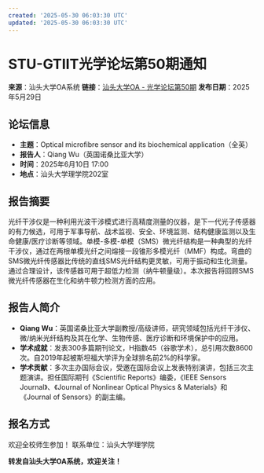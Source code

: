 ```yaml
---
created: '2025-05-30 06:03:30 UTC'
updated: '2025-05-30 06:03:30 UTC'
---
```


# STU-GTIIT光学论坛第50期通知

**来源**：汕头大学OA系统
**链接**：[汕头大学OA - 光学论坛第50期](http://wechat.stu.edu.cn/oa/OA_detail.html?TokenOa=JtQChyZUxAhx5hmaV6qR2dGR3DJ6r5tpoYaXaePJLjo=&DocID=41631&CurrentPageNo=3&PageContainsRecord=10)
**发布日期**：2025年5月29日

## 论坛信息
- **主题**：Optical microfibre sensor and its biochemical application（全英）
- **报告人**：Qiang Wu（英国诺桑比亚大学）
- **时间**：2025年6月10日 17:00
- **地点**：汕头大学理学院202室

## 报告摘要
光纤干涉仪是一种利用光波干涉模式进行高精度测量的仪器，是下一代光子传感器的有力候选，可用于军事导航、战术监视、安全、环境监测、结构健康监测以及生命健康/医疗诊断等领域。单模-多模-单模（SMS）微光纤结构是一种典型的光纤干涉仪，通过在两根单模光纤之间熔接一段锥形多模光纤（MMF）构成。弯曲的SMS微光纤传感器比传统的直线SMS光纤结构更灵敏，可用于振动和生化测量。通过合理设计，该传感器可用于超低力检测（纳牛顿量级）。本次报告将回顾SMS微光纤传感器在生化和纳牛顿力检测方面的应用。

## 报告人简介
- **Qiang Wu**：英国诺桑比亚大学副教授/高级讲师，研究领域包括光纤干涉仪、微/纳米光纤结构及其在化学、生物传感、医疗诊断和环境保护中的应用。
- **学术成就**：发表300多篇期刊论文，H指数45（谷歌学术），总引用次数8600次。自2019年起被斯坦福大学评为全球排名前2%的科学家。
- **学术贡献**：多次主办国际会议，受邀在国际会议上发表特别演讲，包括三次主题演讲。担任国际期刊《Scientific Reports》编委，《IEEE Sensors Journal》、《Journal of Nonlinear Optical Physics & Materials》和《Journal of Sensors》的副主编。

## 报名方式
欢迎全校师生参加！
联系单位：汕头大学理学院


**转发自汕头大学OA系统，欢迎关注！**

